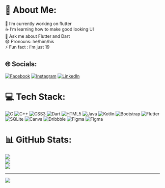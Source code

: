 # 💫 About Me:
🔭 I’m currently working on flutter<br>☕ I’m learning how to make good looking UI<br>💬 Ask me about Flutter and Dart<br>😄 Pronouns: he/him/his<br>⚡ Fun fact : i'm just 19


## 🌐 Socials:
[![Facebook](https://img.shields.io/badge/Facebook-%231877F2.svg?logo=Facebook&logoColor=white)](https://facebook.com/mohammed.binshad.311) [![Instagram](https://img.shields.io/badge/Instagram-%23E4405F.svg?logo=Instagram&logoColor=white)]([[https://instagram.com/shaz_bin](https://www.instagram.com/sha_zbin)](https://www.instagram.com/sha_zbin)) [![LinkedIn](https://img.shields.io/badge/LinkedIn-%230077B5.svg?logo=linkedin&logoColor=white)](https://linkedin.com/in/mohammed-binshad-p-537195243) 

# 💻 Tech Stack:
![C](https://img.shields.io/badge/c-%2300599C.svg?style=for-the-badge&logo=c&logoColor=white) ![C++](https://img.shields.io/badge/c++-%2300599C.svg?style=for-the-badge&logo=c%2B%2B&logoColor=white) ![CSS3](https://img.shields.io/badge/css3-%231572B6.svg?style=for-the-badge&logo=css3&logoColor=white) ![Dart](https://img.shields.io/badge/dart-%230175C2.svg?style=for-the-badge&logo=dart&logoColor=white) ![HTML5](https://img.shields.io/badge/html5-%23E34F26.svg?style=for-the-badge&logo=html5&logoColor=white) ![Java](https://img.shields.io/badge/java-%23ED8B00.svg?style=for-the-badge&logo=java&logoColor=white) ![Kotlin](https://img.shields.io/badge/kotlin-%230095D5.svg?style=for-the-badge&logo=kotlin&logoColor=white) ![Bootstrap](https://img.shields.io/badge/bootstrap-%23563D7C.svg?style=for-the-badge&logo=bootstrap&logoColor=white) ![Flutter](https://img.shields.io/badge/Flutter-%2302569B.svg?style=for-the-badge&logo=Flutter&logoColor=white) ![SQLite](https://img.shields.io/badge/sqlite-%2307405e.svg?style=for-the-badge&logo=sqlite&logoColor=white) ![Canva](https://img.shields.io/badge/Canva-%2300C4CC.svg?style=for-the-badge&logo=Canva&logoColor=white) ![Dribbble](https://img.shields.io/badge/Dribbble-EA4C89?style=for-the-badge&logo=dribbble&logoColor=white) 	![Figma](https://img.shields.io/badge/figma-%23F24E1E.svg?style=for-the-badge&logo=figma&logoColor=white) ![Figma](https://img.shields.io/badge/firebase-%23F24E1E.svg?style=for-the-badge&logo=firebase&logoColor=white)
# 📊 GitHub Stats:
![](https://github-readme-stats.vercel.app/api?username=iambinshad&theme=radical&hide_border=false&include_all_commits=true&count_private=false)<br/>
![](https://github-readme-streak-stats.herokuapp.com/?user=iambinshad&theme=radical&hide_border=false)<br/>
![](https://github-readme-stats.vercel.app/api/top-langs/?username=iambinshad&theme=radical&hide_border=false&include_all_commits=true&count_private=false&layout=compact)


---
[![](https://visitcount.itsvg.in/api?id=iambinshad&icon=0&color=1)](https://visitcount.itsvg.in)



  
<!-- Proudly created with GPRM ( https://gprm.itsvg.in ) -->
